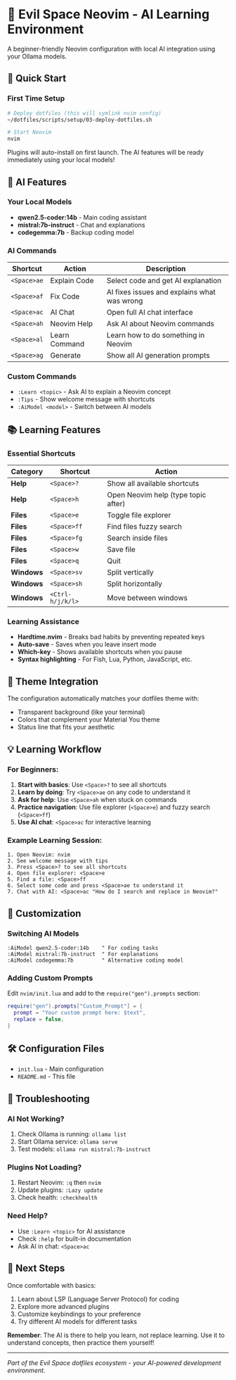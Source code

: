 # 🌌 Evil Space Neovim - AI Learning Environment

A beginner-friendly Neovim configuration with local AI integration using your Ollama models.

## 🚀 Quick Start

### First Time Setup
```bash
# Deploy dotfiles (this will symlink nvim config)
~/dotfiles/scripts/setup/03-deploy-dotfiles.sh

# Start Neovim
nvim
```

Plugins will auto-install on first launch. The AI features will be ready immediately using your local models!

## 🤖 AI Features

### Your Local Models
- **qwen2.5-coder:14b** - Main coding assistant
- **mistral:7b-instruct** - Chat and explanations  
- **codegemma:7b** - Backup coding model

### AI Commands

| Shortcut | Action | Description |
|----------|--------|-------------|
| `<Space>ae` | Explain Code | Select code and get AI explanation |
| `<Space>af` | Fix Code | AI fixes issues and explains what was wrong |
| `<Space>ac` | AI Chat | Open full AI chat interface |
| `<Space>ah` | Neovim Help | Ask AI about Neovim commands |
| `<Space>al` | Learn Command | Learn how to do something in Neovim |
| `<Space>ag` | Generate | Show all AI generation prompts |

### Custom Commands
- `:Learn <topic>` - Ask AI to explain a Neovim concept
- `:Tips` - Show welcome message with shortcuts
- `:AiModel <model>` - Switch between AI models

## 📚 Learning Features

### Essential Shortcuts

| Category | Shortcut | Action |
|----------|----------|--------|
| **Help** | `<Space>?` | Show all available shortcuts |
| **Help** | `<Space>h` | Open Neovim help (type topic after) |
| **Files** | `<Space>e` | Toggle file explorer |
| **Files** | `<Space>ff` | Find files fuzzy search |
| **Files** | `<Space>fg` | Search inside files |
| **Files** | `<Space>w` | Save file |
| **Files** | `<Space>q` | Quit |
| **Windows** | `<Space>sv` | Split vertically |
| **Windows** | `<Space>sh` | Split horizontally |
| **Windows** | `<Ctrl-h/j/k/l>` | Move between windows |

### Learning Assistance
- **Hardtime.nvim** - Breaks bad habits by preventing repeated keys
- **Auto-save** - Saves when you leave insert mode
- **Which-key** - Shows available shortcuts when you pause
- **Syntax highlighting** - For Fish, Lua, Python, JavaScript, etc.

## 🎨 Theme Integration

The configuration automatically matches your dotfiles theme with:
- Transparent background (like your terminal)
- Colors that complement your Material You theme
- Status line that fits your aesthetic

## 💡 Learning Workflow

### For Beginners:
1. **Start with basics**: Use `<Space>?` to see all shortcuts
2. **Learn by doing**: Try `<Space>ae` on any code to understand it  
3. **Ask for help**: Use `<Space>ah` when stuck on commands
4. **Practice navigation**: Use file explorer (`<Space>e`) and fuzzy search (`<Space>ff`)
5. **Use AI chat**: `<Space>ac` for interactive learning

### Example Learning Session:
```
1. Open Neovim: nvim
2. See welcome message with tips
3. Press <Space>? to see all shortcuts  
4. Open file explorer: <Space>e
5. Find a file: <Space>ff
6. Select some code and press <Space>ae to understand it
7. Chat with AI: <Space>ac "How do I search and replace in Neovim?"
```

## 🔧 Customization

### Switching AI Models
```vim
:AiModel qwen2.5-coder:14b    " For coding tasks
:AiModel mistral:7b-instruct  " For explanations  
:AiModel codegemma:7b         " Alternative coding model
```

### Adding Custom Prompts
Edit `nvim/init.lua` and add to the `require("gen").prompts` section:

```lua
require("gen").prompts["Custom_Prompt"] = {
  prompt = "Your custom prompt here: $text",
  replace = false,
}
```

## 🛠️ Configuration Files

- `init.lua` - Main configuration
- `README.md` - This file

## 🐛 Troubleshooting

### AI Not Working?
1. Check Ollama is running: `ollama list`
2. Start Ollama service: `ollama serve`
3. Test models: `ollama run mistral:7b-instruct`

### Plugins Not Loading?
1. Restart Neovim: `:q` then `nvim`
2. Update plugins: `:Lazy update`
3. Check health: `:checkhealth`

### Need Help?
- Use `:Learn <topic>` for AI assistance
- Check `:help` for built-in documentation
- Ask AI in chat: `<Space>ac`

## 🌟 Next Steps

Once comfortable with basics:
1. Learn about LSP (Language Server Protocol) for coding
2. Explore more advanced plugins
3. Customize keybindings to your preference
4. Try different AI models for different tasks

**Remember**: The AI is there to help you learn, not replace learning. Use it to understand concepts, then practice them yourself!

---

*Part of the Evil Space dotfiles ecosystem - your AI-powered development environment.* 